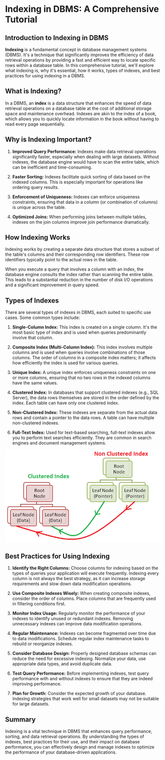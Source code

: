# Indexing in DBMS: A Comprehensive Tutorial

## Introduction to Indexing in DBMS

**Indexing** is a fundamental concept in database management systems (DBMS). It's a technique that significantly improves the efficiency of data retrieval operations by providing a fast and efficient way to locate specific rows within a database table. In this comprehensive tutorial, we'll explore what indexing is, why it's essential, how it works, types of indexes, and best practices for using indexing in a DBMS.

## What is Indexing?

In a DBMS, an **index** is a data structure that enhances the speed of data retrieval operations on a database table at the cost of additional storage space and maintenance overhead. Indexes are akin to the index of a book, which allows you to quickly locate information in the book without having to read every page sequentially.

## Why is Indexing Important?

1. **Improved Query Performance:** Indexes make data retrieval operations significantly faster, especially when dealing with large datasets. Without indexes, the database engine would have to scan the entire table, which can be inefficient and time-consuming.

2. **Faster Sorting:** Indexes facilitate quick sorting of data based on the indexed columns. This is especially important for operations like ordering query results.

3. **Enforcement of Uniqueness:** Indexes can enforce uniqueness constraints, ensuring that data in a column (or combination of columns) is unique across the table.

4. **Optimized Joins:** When performing joins between multiple tables, indexes on the join columns improve join performance dramatically.

## How Indexing Works

Indexing works by creating a separate data structure that stores a subset of the table's columns and their corresponding row identifiers. These row identifiers typically point to the actual rows in the table.

When you execute a query that involves a column with an index, the database engine consults the index rather than scanning the entire table. This leads to a substantial reduction in the number of disk I/O operations and a significant improvement in query speed.

## Types of Indexes

There are several types of indexes in DBMS, each suited to specific use cases. Some common types include:

1. **Single-Column Index:** This index is created on a single column. It's the most basic type of index and is used when queries predominantly involve that column.

2. **Composite Index (Multi-Column Index):** This index involves multiple columns and is used when queries involve combinations of those columns. The order of columns in a composite index matters; it affects how efficiently the index is used for various queries.

3. **Unique Index:** A unique index enforces uniqueness constraints on one or more columns, ensuring that no two rows in the indexed columns have the same values.

4. **Clustered Index:** In databases that support clustered indexes (e.g., SQL Server), the data rows themselves are stored in the order defined by the index. Each table can have only one clustered index.

5. **Non-Clustered Index:** These indexes are separate from the actual data rows and contain a pointer to the data rows. A table can have multiple non-clustered indexes.

6. **Full-Text Index:** Used for text-based searching, full-text indexes allow you to perform text searches efficiently. They are common in search engines and document management systems.

![Data Types](../Assets/ClusteredVsNonClustered.png)

## Best Practices for Using Indexing

1. **Identify the Right Columns:** Choose columns for indexing based on the types of queries your application will execute frequently. Indexing every column is not always the best strategy, as it can increase storage requirements and slow down data modification operations.

2. **Use Composite Indexes Wisely:** When creating composite indexes, consider the order of columns. Place columns that are frequently used in filtering conditions first.

3. **Monitor Index Usage:** Regularly monitor the performance of your indexes to identify unused or redundant indexes. Removing unnecessary indexes can improve data modification operations.

4. **Regular Maintenance:** Indexes can become fragmented over time due to data modifications. Schedule regular index maintenance tasks to rebuild or reorganize indexes.

5. **Consider Database Design:** Properly designed database schemas can reduce the need for excessive indexing. Normalize your data, use appropriate data types, and avoid duplicate data.

6. **Test Query Performance:** Before implementing indexes, test query performance with and without indexes to ensure that they are indeed improving performance.

7. **Plan for Growth:** Consider the expected growth of your database. Indexing strategies that work well for small datasets may not be suitable for large datasets.

## Summary

Indexing is a vital technique in DBMS that enhances query performance, sorting, and data retrieval operations. By understanding the types of indexes, best practices for their use, and their impact on database performance, you can effectively design and manage indexes to optimize the performance of your database-driven applications.